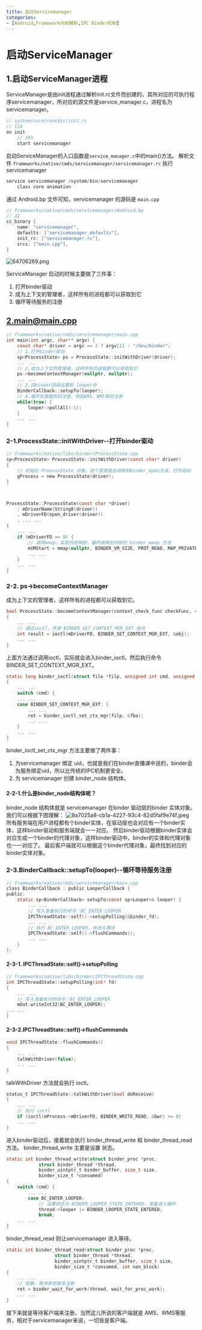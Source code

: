 ```yaml
---
title: 启动Servicemanager
categories:
- [Android,Framework内核解析,IPC Binder机制]
---
```


# 启动ServiceManager

## 1.启动ServiceManager进程

ServiceManager是由init进程通过解析init.rc文件而创建的，其所对应的可执行程序servicemanager，所对应的源文件是service\_manager.c，进程名为servicemanager。

```c
// system/core/rootdir/init.rc
// 114
on init
    // 395
    start servicemanager
```

启动ServiceManager的入口函数是`service_manager.c`中的main()方法。
解析文件 `frameworks/native/cmds/servicemanager/servicemanager.rc` 执行 servicemanager

```c
service servicemanager /system/bin/servicemanager
    class core animation
```

通过 Android.bp 文件可知，servicemanager 的源码是 `main.cpp`

```c
// frameworks/native/cmds/servicemanager/Android.bp
// 32
cc_binary {
    name: "servicemanager",
    defaults: ["servicemanager_defaults"],
    init_rc: ["servicemanager.rc"],
    srcs: ["main.cpp"],
}
```

![64706269.png](https://lingzhiwen.github.io/images/servicemanager_files/64706269.png)

ServiceManager 启动的时候主要做了三件事：

1.  打开binder驱动
2.  成为上下文的管理者，这样所有的进程都可以获取到它
3.  循环等待服务的注册

## <2.main@main.cpp>

```c
// frameworks/native/cmds/servicemanager/main.cpp
int main(int argc, char** argv) {
    const char* driver = argc == 2 ? argv[1] : "/dev/binder";
    // 1.打开binder驱动
    sp<ProcessState> ps = ProcessState::initWithDriver(driver);
    ... ...
    // 2.成为上下文的管理者，这样所有的进程都可以获取到它
    ps->becomeContextManager(nullptr, nullptr);
    ... ...
    // 3.将binder回调设置到 looper中
    BinderCallback::setupTo(looper);
    // 4.循环处理服务的注册，例如AMS、WMS等的注册
    while(true) {
        looper->pollAll(-1);
    }
    ... ...
}
```

### 2-1.ProcessState::initWithDriver--打开binder驱动

```c
// frameworks/native/libs/binder/ProcessState.cpp
sp<ProcessState> ProcessState::initWithDriver(const char* driver)
{
    // 初始化 ProcessState 对象，这个里面就会调用到binder_open方法，打开驱动
    gProcess = new ProcessState(driver);
}



ProcessState::ProcessState(const char *driver)
    : mDriverName(String8(driver))
    , mDriverFD(open_driver(driver))
    , ... ...
{
    ... ...
    if (mDriverFD >= 0) {
        // 调用mmap，实现内存映射，最终调用到内核的 binder_mmap 方法
        mVMStart = mmap(nullptr, BINDER_VM_SIZE, PROT_READ, MAP_PRIVATE | MAP_NORESERVE, mDriverFD, 0);
        ... ...
    }
    ... ...
}
```

### 2-2. ps->becomeContextManager

成为上下文的管理者，这样所有的进程都可以获取到它。

```c
bool ProcessState::becomeContextManager(context_check_func checkFunc, void* userData)
{
    ... ...
    // 通过ioctl，传递 BINDER_SET_CONTEXT_MGR_EXT 指令
    int result = ioctl(mDriverFD, BINDER_SET_CONTEXT_MGR_EXT, &obj);
    ... ...
}
```

上面方法通过调用ioctl，实际就会进入binder\_ioctl，然后执行命令 BINDER\_SET\_CONTEXT\_MGR\_EXT。

```c
static long binder_ioctl(struct file *filp, unsigned int cmd, unsigned long arg)
{
    ... ...
    switch (cmd) {
    ... ...
    case BINDER_SET_CONTEXT_MGR_EXT: {
        ... ...
        ret = binder_ioctl_set_ctx_mgr(filp, &fbo);
        ... ...
    }
    ... ...
}
```

binder\_ioctl\_set\_ctx\_mgr 方法主要做了两件事：

1.  为servicemanager 绑定 uid，也就是我们在binder直播课中说的，binder会为服务绑定uid，所以比传统的IPC机制更安全。
2.  为 servicemanager 创建 binder\_node 结构体。

#### 2-2-1.什么是binder\_node结构体呢？

binder\_node 结构体就是 servicemanager 在binder 驱动层的binder 实体对象。
我们可以根据下图理解：
![8a7025a8-cb1a-4227-93c4-82d5faf9e74f.jpeg](https://lingzhiwen.github.io/images/servicemanager_files/8a7025a8-cb1a-4227-93c4-82d5faf9e74f.jpeg)
所有服务端在用户进程都有个binder实体，在驱动层也会对应有一个binder实体，这样binder驱动和服务端就会一一对应。
然后binder驱动根据binder实体会对应生成一个binder的代理对象，这样binder驱动中，binder的实体和代理对象也一一对应了。
最后客户端就可以根据这个binder代理对象，最终找到对应的binder实体对象。

### 2-3.BinderCallback::setupTo(looper)--循环等待服务注册

```c
// frameworks/native/cmds/servicemanager/main.cpp
class BinderCallback : public LooperCallback {
public:
    static sp<BinderCallback> setupTo(const sp<Looper>& looper) {
        ... ...
        // 写入准备执行的命令：BC_ENTER_LOOPER
        IPCThreadState::self()->setupPolling(&binder_fd);
        ... ...
        // 执行 BC_ENTER_LOOPER，并进入等待
        IPCThreadState::self()->flushCommands();
        ... ...
    }
};
```

#### 2-3-1. IPCThreadState::self()->setupPolling

```c
// frameworks/native/libs/binder/IPCThreadState.cpp
int IPCThreadState::setupPolling(int* fd)
{
    ... ...
    // 写入准备执行的命令：BC_ENTER_LOOPER
    mOut.writeInt32(BC_ENTER_LOOPER);
... ...
}
```

#### 2-3-2.IPCThreadState::self()->flushCommands

```c
void IPCThreadState::flushCommands()
{
    ... ...
    talkWithDriver(false);
    ... ...
}
```

talkWithDriver 方法就会执行 ioctl。

```c
status_t IPCThreadState::talkWithDriver(bool doReceive)
{
    ... ...
    // 执行 ioctl
    if (ioctl(mProcess->mDriverFD, BINDER_WRITE_READ, &bwr) >= 0)
    ... ...
}
```

进入binder驱动后，接着就会执行 binder\_thread\_write 和 binder\_thread\_read 方法。
binder\_thread\_write 主要是设置 状态。

```c
static int binder_thread_write(struct binder_proc *proc,
            struct binder_thread *thread,
            binder_uintptr_t binder_buffer, size_t size,
            binder_size_t *consumed)
{
    switch (cmd) {
        ... ...
        case BC_ENTER_LOOPER:
            // 设置转态为 BINDER_LOOPER_STATE_ENTERED，准备进入循环
            thread->looper |= BINDER_LOOPER_STATE_ENTERED;
            break;
    ... ...
}
```

binder\_thread\_read 则让servicemanager 进入等待。

```c
static int binder_thread_read(struct binder_proc *proc,
                  struct binder_thread *thread,
                  binder_uintptr_t binder_buffer, size_t size,
                  binder_size_t *consumed, int non_block)
{
    ... ...
    // 阻塞，等待其他服务注册
    ret = binder_wait_for_work(thread, wait_for_proc_work);
    ... ...
}
```

接下来就是等待客户端来注册，当然这儿所说的客户端就是 AMS、WMS等服务，相对于servicemanager来说，一切皆是客户端。

